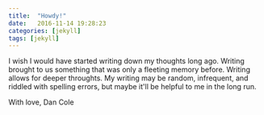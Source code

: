 ```yaml
---
title:  "Howdy!"
date:   2016-11-14 19:28:23
categories: [jekyll]
tags: [jekyll]
---
```

I wish I would have started writing down my thoughts long ago. Writing brought to us something that was only a fleeting memory before. Writing allows for deeper throughts. My writing may be random, infrequent, and riddled with spelling errors, but maybe it'll be helpful to me in the long run.

With love,
Dan Cole